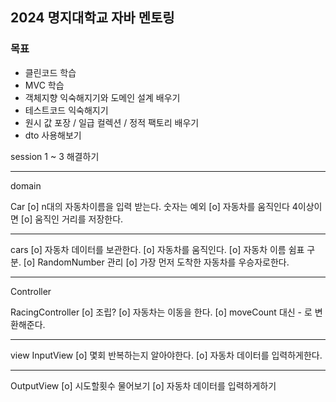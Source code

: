 ## 2024 명지대학교 자바 멘토링

### 목표
- 클린코드 학습
- MVC 학습
- 객체지향 익숙해지기와 도메인 설계 배우기
- 테스트코드 익숙해지기
- 원시 값 포장 / 일급 컬렉션 / 정적 팩토리 배우기
- dto 사용해보기

session 1 ~ 3 해결하기



----------
domain 

Car
[o] n대의 자동차이름을 입력 받는다. 숫자는 예외
[o] 자동차를 움직인다 4이상이면 
[o] 움직인 거리를 저장한다.


----------
cars
[o] 자동차 데이터를 보관한다.
[o] 자동차를 움직인다.
[o] 자동차 이름 쉼표 구분.
[o] RandomNumber 관리 
[o] 가장 먼저 도착한 자동차를 우승자로한다.

----------
Controller

RacingController
[o] 조립?
[o] 자동차는 이동을 한다.
[o] moveCount 대신 - 로 변환해준다.

---------
view
InputView
[o] 몇회 반복하는지 알아야한다.
[o] 자동차 데이터를 입력하게한다.

----------
OutputView
[o] 시도할횟수 물어보기 
[o] 자동차 데이터를 입력하게하기 